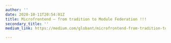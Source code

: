 ```yaml
---
author: ''
date: 2020-10-11T20:54:01Z
title: Microfrontend — from tradition to Module Federation !!!
secondary_title: ''
medium_link: https://medium.com/globant/microfrontend-from-tradition-to-module-federation-8ed50710904b

---
```

